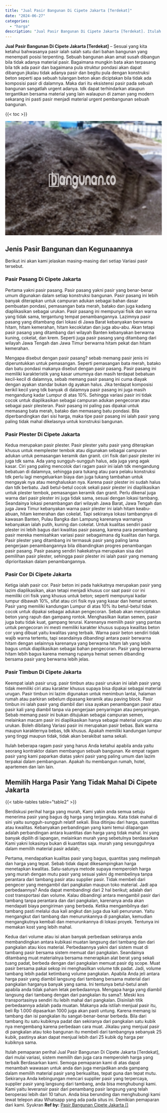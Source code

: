 ```yaml
---
title: "Jual Pasir Bangunan Di Cipete Jakarta [Terdekat]"
date: "2024-06-27"
categories: 
  - "harga"
description: "Jual Pasir Bangunan Di Cipete Jakarta [Terdekat]. Itulah pemaparan perihal Jual Pasir Bangunan Di Cipete Jakarta [Terdekat], dari mulai variasi, sistem mem..."
---
```


**Jual Pasir Bangunan Di Cipete Jakarta \[Terdekat\]** – Sesuai yang kita ketahui bahwasanya pasir ialah salah satu dari bahan bangunan yang menempati posisi terpenting. Sebuah bangunan akan amat susah dibangun bila tidak adanya material pasir. Bagaimana mungkin bata akan terpasang bila tdk ada pasir dan bagaimana pula struktur pondasi akan dapat dibangun jikalau tidak adanya pasir dan begitu pula dengan konstruksi beton seperti apa sebuah tulangan beton akan diciptakan bila tidak ada komposisi pasir di dalamnya. Maka dari itu eksistensi pasir pada sebuah bangunan sangatlah urgent adanya. tdk dapat terhindarkan ataupun tergantikan bersama material yang lain walaupun di zaman yang modern sekarang ini pasti pasir menjadi material urgent pembangunan sebuah bangunan.

{{< toc >}}

![Jual Pasir Bangunan Di Cipete Jakarta [Terdekat]](/images/jual-pasir-bangunan-39.png)

## Jenis Pasir Bangunan dan Kegunaannya

Berikut ini akan kami jelaskan masing-masing dari setiap Variasi pasir tersebut.

### Pasir Pasang Di Cipete Jakarta

Pertama yakni pasir pasang. Pasir pasang yakni pasir yang benar-benar umum digunakan dalam setiap konstruksi bangunan. Pasir pasang ini lebih banyak diterapkan untuk campuran adukan sebagai bahan dasar pembuatan pondasi, pemasangan bata merah, batako dan juga kadang diaplikasikan sebagai urukan. Pasir pasang ini mempunyai fisik dan warna yang tidak sama, tergantung tempat penambangannya. Lazimnya pasir pasang yang ditambang dari lokasi di Jawa Barat kebanyakan berwarna hitam, hitam kemerahan, hitam kecoklatan dan juga abu-abu. Akan tetapi pasir pasang yang ditambang dari wilayah Banten kebanyakan berwarna kuning, cokelat, dan krem. Seperti juga pasir pasang yang ditambang dari wilayah Jawa Tengah dan Jawa Timur berwarna hitam pekat dan hitam kemerahan.

Mengapa disebut dengan pasir pasang? sebab memang pasir jenis ini diperuntukkan untuk pemasangan. Seperti pemasangan bata merah, batako dan batu pondasi makanya disebut dengan pasir pasang. Pasir pasang ini memiliki karakteristik yang kasar umumnya dan masih terdapat bebatuan kecil-kecil di dalamnya, sebab memang pasir pasang ini cuma diayak dengan ayakan standar bukan dg ayakan halus. Jika terdapat komposisi kerikil kecil yang tdk banyak di dalamnya pasir pasang ini juga masih mengandung kadar Lumpur di atas 10%. Sehingga variasi pasir ini tidak cocok untuk diaplikasikan sebagai campuran adukan pengecoran atau sebagai pasir plesteran. Pasir pasang ini paling pas dipakai untuk memasang bata merah, batako dan memasang batu pondasi. Bila diperbandingkan dari sisi harga, maka tipe pasir pasang ini ialah pasir yang paling tidak mahal dikelasnya untuk konstruksi bangunan.

### Pasir Plester Di Cipete Jakarta

Kedua merupakan pasir plester. Pasir plester yaitu pasir yang diterapkan khusus untuk memplester tembok atau digunakan sebagai campuran adukan untuk pemasangan keramik dan granit. ciri fisik dari pasir plester ini juga tdk sama. Ada yang sungguh-sungguh halus, ada juga yang agak kasar. Ciri yang paling mencolok dari ragam pasir ini ialah tdk mengandung bebatuan di dalamnya, sehingga para tukang atau para pelaku konstruksi tdk perlu lagi mengeluarkan biaya dan juga tukang tambahan untuk mengayak nya atau menghaluskan nya. Karena pasir plester ini sudah halus dan tdk berbatu. Jadi betul-betul cocok sekali pasir plester ini diaplikasikan untuk plester tembok, pemasangan keramik dan granit. Perlu dikenal juga warna dari pasir plester ini juga tidak sama, sesuai dengan lokasi tambang. Seandainya lokasi penambangan dari wilayah Jawa Barat, Jawa Tengah dan juga Jawa Timur kebanyakan warna pasir plester ini ialah hitam keabu-abuan, hitam kemerahan dan cokelat. Tapi sekiranya lokasi tambangnya di kawasan Banten, Pulau Bangka dan Lampung karenanya warnanya kebanyakan ialah putih, kuning dan cokelat. Untuk kualitas sendiri pasir plester ini lebih bagus dari kwalitas pasir pasang, karena para penambang pasir mereka memisahkan variasi pasir sebagaimana dg kualitas dan harga. Pasir plester yang ditambang ini termasuk pasir yang paling lama pengerjaan penambangannya bila dibandingkan progres penambangan pasir pasang. Pasir pasang sendiri hakekatnya merupakan sisa dari pemilihan pasir plester, sehingga pasir plester ini ialah pasir yang memang diprioritaskan dalam penambangannya.

### Pasir Cor Di Cipete Jakarta

Ketiga ialah pasir cor. Pasir beton ini pada hakikatnya merupakan pasir yang lazim diaplikasikan, akan tetapi menjadi khusus cor saat pasir cor ini memiliki ciri fisik yang khusus untuk beton; seperti mempunyai kadar lumpur dibawah 10%, sifat atau ciri fisik nya yang kasar dan hemat semen. Pasir yang memiliki kandungan Lumpur di atas 10% itu betul-betul tidak cocok untuk dipakai sebagai adukan pengecoran. Sebab akan menciptakan beton yang rapuh dan gampang rontok. Menghasilkan ikatan semen, pasir juga batu tidak kuat, gampang terurai. Karenanya memilih pasir yang pantas untuk pengecoran ini mesti memiliki karakter khusus supaya kwalitas beton cor yang dibuat yaitu kwalitas yang terbaik. Warna pasir beton sendiri tidak wajib warna tertentu, tapi seandainya dibandingi antara pasir berwarna hitam dengan selainnya karenanya yang berwarna hitam lah yang lebih bagus untuk diaplikasikan sebagai bahan pengecoran. Pasir yang berwarna hitam lebih bagus karena memang rupanya hemat semen dibanding bersama pasir yang berwarna lebih jelas.

### Pasir Timbun Di Cipete Jakarta

Keempat ialah pasir urug. pasir timbun atau pasir urukan ini ialah pasir yang tidak memiliki ciri atau karakter khusus supaya bisa dipakai sebagai material urugan. Pasir timbun ini lazim digunakan untuk menimbun lantai, halaman rumah atau parkiran sebelum dipasang keramik atau paving block. Pasir timbun ini ialah pasir yang diambil dari sisa ayakan penambangan pasir atau pasir kali yang diambil tanpa via pengerjaan penyaringan atau penyaringan. Sebab memang pasir ini bukan ditujukan sebagai campuran semen, melainkan macam pasir ini diaplikasikan hanya sebagai material urugan atau urukan. Boleh dibilang Variasi pasir ini merupakan pasir bebas. Baik warna maupun karakternya bebas, tdk khusus. Apakah memiliki kandungan lumpur yang tinggi maupun tidak, tidak akan berakibat sama sekali.

Itulah beberapa ragam pasir yang harus Anda ketahui apabila anda yaitu seorang kontraktor dalam membangun sebuah bangunan. Ke empat ragam pasir yang kami paparkan diatas yakni pasir yang paling umum dan lazim terpakai dalam pembangunan. Apakah itu membangun rumah, hotel, apartemen dan lain lain.

## Memilih Harga Pasir Yang Tidak Mahal Di Cipete Jakarta

{{< table-tables table="table2" >}}

Berdiskusi perihal harga yang murah, Kami yakin anda semua setuju menerima pasir yang bagus dg harga yang terjangkau. Kata tidak mahal di sini yaitu sungguh-sungguh relatif sekali. Bisa ditinjau dari harga, quantitas atau kwalitas. Kebanyakan perbandingan yang kami temui dilapangan adalah perbandingan antara kuantitas dan harga yang tidak mahal. Ini yang banyak dipilih di lapangan, melainkan murah yang sebetulnya berdasarkan Kami yakni lokasinya bukan di kuantitas saja. murah yang sesungguhnya dalam memilih material pasir adalah;

Pertama, mendapatkan kualitas pasir yang bagus, quantitas yang melimpah dan harga yang tepat. Sebab tidak dapat dikesampingkan harga menetapkan kwalitas. Satu-satunya metode supaya memperoleh harga yang murah dengan mutu pasir yang sesuai yakni dg membelinya tanpa perantara dari tambang pasir atau supplier pasir. Tidak membeli dari pengecer yang mengambil dari pangkalan maupun toko material. Jadi apa perbedaannya? Anda dapat membandingi dari 2 hal berikut; adalah dari cost transportasi dan volume. Kalau dibandingi antara mengambil pasir dari tambang tanpa perantara dan dari pangkalan, karenanya anda akan mendapati biaya pengiriman yang berbeda. Ketika mengambilnya dari tambang pasti melalui dua kali angkut dan juga dua kali penurunan. Yaitu mengangkut dari tambang dan menurunkannya di pangkalan, kemudian mengangkutnya kembali dan menurunkannya di lokasi proyek. Tentunya ini memakan kost yang lebih mahal.

Kedua dari volume atau isi akan banyak perbedaan sekiranya anda membandingkan antara kubikasi muatan langsung dari tambang dan dari pangkalan atau kios material. Perbedaannya yakni dari sistem muat di tambang pasir bersama sistem memuat dari pangkalan. Seandainya ditambang muat materialnya bersama menerapkan alat berat yang sekali tuang padat, berbeda dengan dari pangkalan memuat pasir dg scope. Muat pasir bersama pakai sekop ini menghasilkan volume tdk padat. Jadi, volume tambang lebih padat ketimbang volume pangkalan. Apabila Anda jeli antara harga pasir yang diambil langsung dari tambang bersama material dari pangkalan harganya banyak yang sama. Ini tentunya betul-betul aneh apabila anda tidak paham letak perbedaannya. Mengapa harga yang diambil langsung dari tambang dengan dari pangkalan itu sama?. Meski kos transportasinya sendiri itu lebih mahal dari pangkalan. Disinilah titik perbedaannya adalah pada muatan. Makanya ada istilah menjual pasir itu, beli Rp 1.000 dipasarkan 1000 juga akan pasti untung. Karena memang isi tambang dan isi pangkalan itu sangat-benar-benar berbeda. Bila dari tambang itu satu kubiknya padat dan sekiranya dari pangkalan satu kubik nya mengembang karena perbedaan cara muat. Jikalau yang menjual pasir di pangkalan atau toko bangunan itu membeli dari tambangnya sebanyak 25 kubik, pastinya akan dapat menjual lebih dari 25 kubik dg harga per kubiknya sama.

Itulah pemaparan perihal Jual Pasir Bangunan Di Cipete Jakarta \[Terdekat\], dari mulai variasi, sistem memilih dan juga cara memperoleh harga yang terbaik Berdasarkan kami. Semoga pemaparan kami di atas dapat menambah wawasan untuk anda dan juga menjadikan anda gampang dalam memilih material pasir yang berkualitas, tepat guna dan tepat mutu. Sekiranya Anda kebingungan mencari supplier pasir yang terpercaya, supplier pasir yang langsung dari tambang, anda bisa menghubungi kami. Kami yaitu leveransir pasir dari penambang pasir langsung yang telah beroperasi lebih dari 10 tahun. Anda bisa berunding dan menghubungi kami lewat telepon atau Whatsapp yang ada pada situs ini. Demikian pemaparan dari kami. Syukran
**Ref by:** [Pasir Bangunan Cipete Jakarta []](https://id.wikipedia.org/wiki/Pasir)
